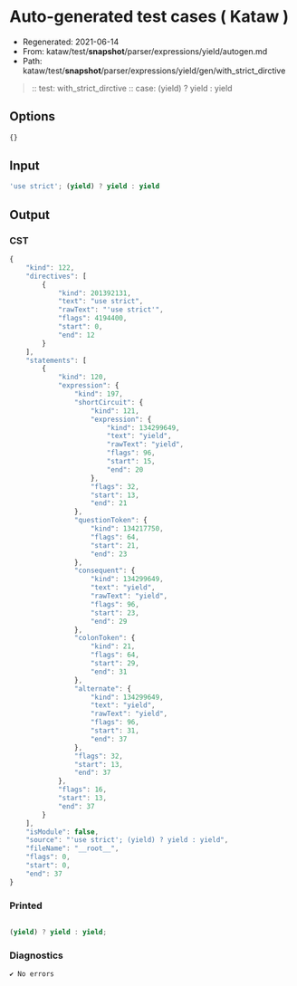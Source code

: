 # Auto-generated test cases ( Kataw )
- Regenerated: 2021-06-14
- From: kataw/test/__snapshot__/parser/expressions/yield/autogen.md
- Path: kataw/test/__snapshot__/parser/expressions/yield/gen/with_strict_dirctive
> :: test: with_strict_dirctive
> :: case: (yield) ? yield : yield
## Options

`````js
{}
`````
## Input

`````js
'use strict'; (yield) ? yield : yield
`````
## Output

### CST

```javascript
{
    "kind": 122,
    "directives": [
        {
            "kind": 201392131,
            "text": "use strict",
            "rawText": "'use strict'",
            "flags": 4194400,
            "start": 0,
            "end": 12
        }
    ],
    "statements": [
        {
            "kind": 120,
            "expression": {
                "kind": 197,
                "shortCircuit": {
                    "kind": 121,
                    "expression": {
                        "kind": 134299649,
                        "text": "yield",
                        "rawText": "yield",
                        "flags": 96,
                        "start": 15,
                        "end": 20
                    },
                    "flags": 32,
                    "start": 13,
                    "end": 21
                },
                "questionToken": {
                    "kind": 134217750,
                    "flags": 64,
                    "start": 21,
                    "end": 23
                },
                "consequent": {
                    "kind": 134299649,
                    "text": "yield",
                    "rawText": "yield",
                    "flags": 96,
                    "start": 23,
                    "end": 29
                },
                "colonToken": {
                    "kind": 21,
                    "flags": 64,
                    "start": 29,
                    "end": 31
                },
                "alternate": {
                    "kind": 134299649,
                    "text": "yield",
                    "rawText": "yield",
                    "flags": 96,
                    "start": 31,
                    "end": 37
                },
                "flags": 32,
                "start": 13,
                "end": 37
            },
            "flags": 16,
            "start": 13,
            "end": 37
        }
    ],
    "isModule": false,
    "source": "'use strict'; (yield) ? yield : yield",
    "fileName": "__root__",
    "flags": 0,
    "start": 0,
    "end": 37
}
```

### Printed

```javascript

(yield) ? yield : yield;
```

### Diagnostics

```javascript
✔ No errors
```

